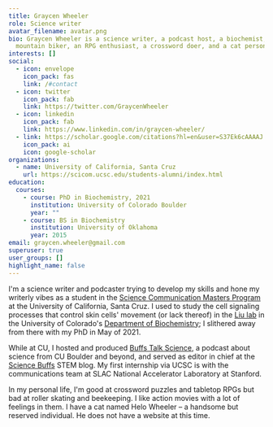 ```yaml
---
title: Graycen Wheeler
role: Science writer
avatar_filename: avatar.png
bio: Graycen Wheeler is a science writer, a podcast host, a biochemist, a novice
  mountain biker, an RPG enthusiast, a crossword doer, and a cat person.
interests: []
social:
  - icon: envelope
    icon_pack: fas
    link: /#contact
  - icon: twitter
    icon_pack: fab
    link: https://twitter.com/GraycenWheeler
  - icon: linkedin
    icon_pack: fab
    link: https://www.linkedin.com/in/graycen-wheeler/
  - link: https://scholar.google.com/citations?hl=en&user=S37Ek6cAAAAJ
    icon_pack: ai
    icon: google-scholar
organizations:
  - name: University of California, Santa Cruz
    url: https://scicom.ucsc.edu/students-alumni/index.html
education:
  courses:
    - course: PhD in Biochemistry, 2021
      institution: University of Colorado Boulder
      year: ""
    - course: BS in Biochemistry
      institution: University of Oklahoma
      year: 2015
email: graycen.wheeler@gmail.com
superuser: true
user_groups: []
highlight_name: false
---
```

I'm a science writer and podcaster trying to develop my skills and hone my writerly vibes as a student in the [Science Communication Masters Program](https://scicom.ucsc.edu/) at the University of California, Santa Cruz. I used to study the cell signaling processes that control skin cells' movement (or lack thereof) in the [Liu lab](https://www.colorado.edu/lab/liu/) in the University of Colorado's [Department of Biochemistry](https://www.colorado.edu/biochemistry/); I slithered away from there with my PhD in May of 2021.

While at CU, I hosted and produced [Buffs Talk Science](https://buffstalkscience.com/), a podcast about science from CU Boulder and beyond, and served as editor in chief at the [Science Buffs](https://sciencebuffs.org/tag/graycen-wheeler/) STEM blog. My first internship via UCSC is with the communications team at SLAC National Accelerator Laboratory at Stanford.

In my personal life, I'm good at crossword puzzles and tabletop RPGs but bad at roller skating and beekeeping. I like action movies with a lot of feelings in them. I have a cat named Helo Wheeler – a handsome but reserved individual. He does not have a website at this time.